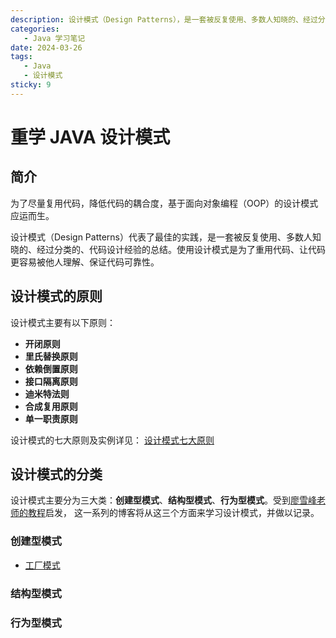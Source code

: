 ```yaml
---
description: 设计模式（Design Patterns），是一套被反复使用、多数人知晓的、经过分类的、代码设计经验的总结。使用设计模式是为了重用代码、让代码更容易被他人理解、保证代码可靠性。
categories: 
   - Java 学习笔记
date: 2024-03-26
tags: 
   - Java
   - 设计模式
sticky: 9
---
```


# 重学 JAVA 设计模式

## 简介

为了尽量复用代码，降低代码的耦合度，基于面向对象编程（OOP）的设计模式应运而生。

设计模式（Design Patterns）代表了最佳的实践，是一套被反复使用、多数人知晓的、经过分类的、代码设计经验的总结。使用设计模式是为了重用代码、让代码更容易被他人理解、保证代码可靠性。

## 设计模式的原则


设计模式主要有以下原则：

- **开闭原则**
- **里氏替换原则** 
- **依赖倒置原则** 
- **接口隔离原则** 
- **迪米特法则** 
- **合成复用原则**
- **单一职责原则**

设计模式的七大原则及实例详见： [设计模式七大原则](./principle.md)

## 设计模式的分类

设计模式主要分为三大类：**创建型模式**、**结构型模式**、**行为型模式**。受到[廖雪峰老师的教程](https://www.liaoxuefeng.com/wiki/1252599548343744/1264742167474528)启发，
这一系列的博客将从这三个方面来学习设计模式，并做以记录。

### 创建型模式

- [工厂模式](./creation-mode/factory-pattern.md)

### 结构型模式



### 行为型模式
